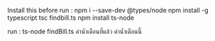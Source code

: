 Install this before run :
 npm i --save-dev @types/node
 npm install -g typescript
 tsc findbill.ts
 npm install ts-node
 
 run : ts-node findBill.ts ค่าน้ำเดือนที่แล้ว ค่าน้ำเดือนนี้

